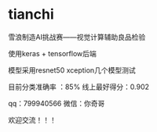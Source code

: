 # tianchi

雪浪制造AI挑战赛——视觉计算辅助良品检验

使用keras + tensorflow后端

模型采用resnet50 xception几个模型测试

目前分类准确率 ：85%
线上最好得分：0.902

qq：799940566
微信：你奇哥

欢迎交流！！！
